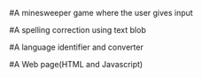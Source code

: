 #A minesweeper game where the user gives input

#A spelling correction using text blob

#A language identifier and converter

#A Web page(HTML and Javascript)
